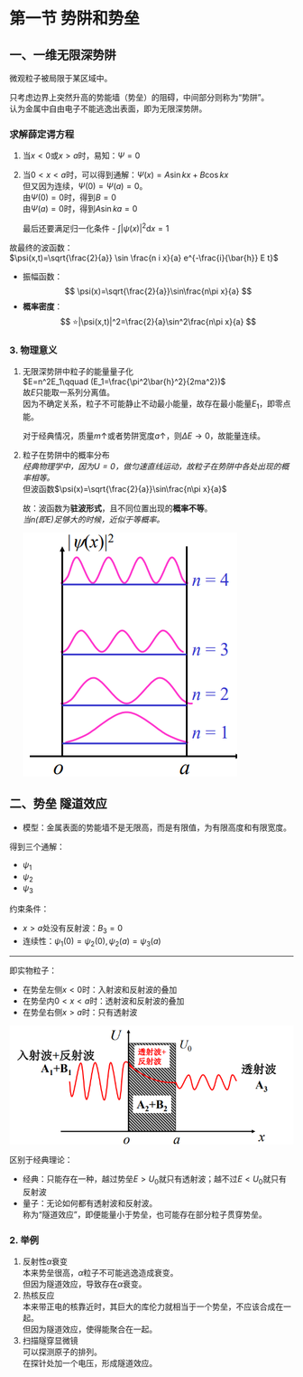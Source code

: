# 第一节 势阱和势垒

## 一、一维无限深势阱

微观粒子被局限于某区域中。

只考虑边界上突然升高的势能墙（势垒）的阻碍，中间部分则称为“势阱”。  
认为金属中自由电子不能逃逸出表面，即为无限深势阱。

### 求解薛定谔方程

1. 当$x<0$或$x>a$时，易知：$\Psi=0$
2. 当$0<x<a$时，可以得到通解：$\Psi(x)=A\sin kx+B\cos kx$  
   但又因为连续，$\Psi(0)=\Psi(a)=0$。  
   由$\Psi(0)=0$时，得到$B=0$  
   由$\Psi(a)=0$时，得到$A\sin ka=0$

   最后还要满足归一化条件 - $\int|\psi(x)|^2\textrm{d}x=1$

故最终的波函数：  
$\psi(x,t)=\sqrt{\frac{2}{a}} \sin \frac{n i x}{a} e^{-\frac{i}{\bar{h}} E t}$

* 振幅函数：
  $$
  \psi(x)=\sqrt{\frac{2}{a}}\sin\frac{n\pi x}{a}
  $$
* **概率密度**：
  $$
  ⭐|\psi(x,t)|^2=\frac{2}{a}\sin^2\frac{n\pi x}{a}
  $$

### 3. 物理意义

1. 无限深势阱中粒子的能量量子化  
   $E=n^2E_1\qquad (E_1=\frac{\pi^2\bar{h}^2}{2ma^2})$  
   故$E$只能取一系列分离值。  
   因为不确定关系，粒子不可能静止不动最小能量，故存在最小能量$E_1$，即零点能。

   对于经典情况，质量$m\uparrow$或者势阱宽度$a\uparrow$，则$\Delta E\to0$，故能量连续。
2. 粒子在势阱中的概率分布  
   *经典物理学中，因为$U=0$，做匀速直线运动，故粒子在势阱中各处出现的概率相等。*  
   但波函数$\psi(x)=\sqrt{\frac{2}{a}}\sin\frac{n\pi x}{a}$

   故：波函数为**驻波形式**，且不同位置出现的**概率不等**。  
   *当$n$(即$E$)足够大的时候，近似于等概率。*

   ![概率分布图](images/Applied_Quantum-1--12-27_14-52-01.png)

## 二、势垒 隧道效应

* 模型：金属表面的势能墙不是无限高，而是有限值，为有限高度和有限宽度。

得到三个通解：

* $\psi_1$
* $\psi_2$
* $\psi_3$

约束条件：

* $x>a$处没有反射波：$B_3=0$
* 连续性：$\psi_1(0)=\psi_2(0), \psi_2(a)=\psi_3(a)$

---

即实物粒子：

* 在势垒左侧$x<0$时：入射波和反射波的叠加
* 在势垒内$0<x<a$时：透射波和反射波的叠加
* 在势垒右侧$x>a$时：只有透射波

![隧道效应](images/Applied_Quantum-1--12-27_15-16-06.png)

区别于经典理论：

* 经典：只能存在一种，越过势垒$E>U_0$就只有透射波；越不过$E<U_0$就只有反射波
* 量子：无论如何都有透射波和反射波。  
  称为“隧道效应”，即便能量小于势垒，也可能存在部分粒子贯穿势垒。

### 2. 举例

1. 反射性$\alpha$衰变  
   本来势垒很高，$\alpha$粒子不可能逃逸造成衰变。  
   但因为隧道效应，导致存在$\alpha$衰变。
2. 热核反应  
   本来带正电的核靠近时，其巨大的库伦力就相当于一个势垒，不应该合成在一起。  
   但因为隧道效应，使得能聚合在一起。
3. 扫描隧穿显微镜  
   可以探测原子的排列。  
   在探针处加一个电压，形成隧道效应。
